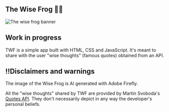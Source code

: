 ## The Wise Frog :frog::crystal_ball:
![The wise frog banner](https://github.com/Eucaba/WiseFrog/assets/131151285/60e55911-7133-4502-be31-2e040e5f7288)

## Work in progress 
TWF is a simple app built with HTML, CSS and JavaScript. It's meant to share with the user "wise thoughts" (famous quotes) obtained from an API.

## :bangbang:Disclaimers and  warnings
The image of the Wise Frog is AI generated with Adobe Firefly.

All the "wise thoughts" shared by TWF are provided by Martin Svoboda's [Quotes API](https://rapidapi.com/martin.svoboda/api/quotes15/). They don't necessarily depict in any way the developer's personal beliefs.
